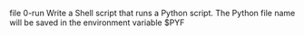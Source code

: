 file 0-run Write a Shell script that runs a Python script.
The Python file name will be saved in the environment variable $PYF
